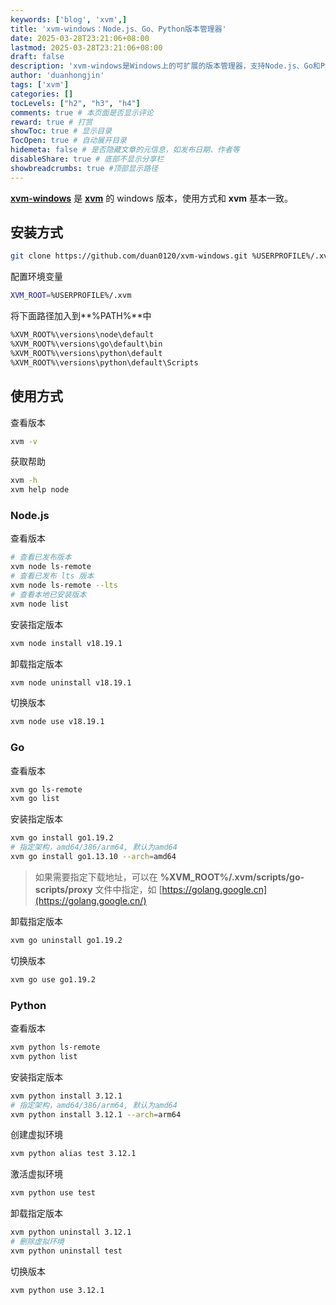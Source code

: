```yaml
---
keywords: ['blog', 'xvm',]
title: 'xvm-windows：Node.js、Go、Python版本管理器'
date: 2025-03-28T23:21:06+08:00
lastmod: 2025-03-28T23:21:06+08:00
draft: false
description: 'xvm-windows是Windows上的可扩展的版本管理器，支持Node.js、Go和Python。学习使用此开源工具管理多语言版本。'
author: 'duanhongjin'
tags: ['xvm']
categories: []
tocLevels: ["h2", "h3", "h4"]
comments: true # 本页面是否显示评论
reward: true # 打赏
showToc: true # 显示目录
TocOpen: true # 自动展开目录
hidemeta: false # 是否隐藏文章的元信息，如发布日期、作者等
disableShare: true # 底部不显示分享栏
showbreadcrumbs: true #顶部显示路径
---
```


[**xvm-windows**](https://github.com/duan0120/xvm-windows) 是 [**xvm**](../xvm) 的 windows 版本，使用方式和 **xvm** 基本一致。

## 安装方式

```bash
git clone https://github.com/duan0120/xvm-windows.git %USERPROFILE%/.xvm
```

配置环境变量

```bash
XVM_ROOT=%USERPROFILE%/.xvm
```

将下面路径加入到**%PATH%**中

```bash
%XVM_ROOT%\versions\node\default
%XVM_ROOT%\versions\go\default\bin
%XVM_ROOT%\versions\python\default
%XVM_ROOT%\versions\python\default\Scripts
```

## 使用方式

查看版本

```bash
xvm -v
```

获取帮助

```bash
xvm -h
xvm help node
```

### Node.js

查看版本

```bash
# 查看已发布版本
xvm node ls-remote
# 查看已发布 lts 版本
xvm node ls-remote --lts
# 查看本地已安装版本
xvm node list
```

安装指定版本

```bash
xvm node install v18.19.1
```

卸载指定版本

```bash
xvm node uninstall v18.19.1
```

切换版本

```bash
xvm node use v18.19.1
```

### Go

查看版本

```bash
xvm go ls-remote
xvm go list
```

安装指定版本

```bash
xvm go install go1.19.2
# 指定架构，amd64/386/arm64, 默认为amd64
xvm go install go1.13.10 --arch=amd64
```

> 如果需要指定下载地址，可以在 **%XVM_ROOT%/.xvm/scripts/go-scripts/proxy** 文件中指定，如 [https://golang.google.cn](https://golang.google.cn/)

卸载指定版本

```bash
xvm go uninstall go1.19.2
```

切换版本

```bash
xvm go use go1.19.2
```

### Python

查看版本

```bash
xvm python ls-remote
xvm python list
```

安装指定版本

```bash
xvm python install 3.12.1
# 指定架构，amd64/386/arm64, 默认为amd64
xvm python install 3.12.1 --arch=arm64
```

创建虚拟环境

```bash
xvm python alias test 3.12.1
```

激活虚拟环境

```bash
xvm python use test
```

卸载指定版本

```bash
xvm python uninstall 3.12.1
# 删除虚拟环境
xvm python uninstall test
```

切换版本

```bash
xvm python use 3.12.1
```
